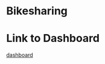 # Bikesharing #

# Link to Dashboard #
[dashboard](https://public.tableau.com/views/bikesharinghw/CheckoutTimesbyGender?:language=en-US&:display_count=n&:origin=viz_share_link)
